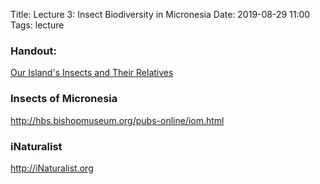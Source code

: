 Title: Lecture 3: Insect Biodiversity in Micronesia
Date: 2019-08-29 11:00
Tags: lecture

### Handout:
[Our Island's Insects and Their Relatives](/pdfs/InsectBiology.pdf)

### Insects of Micronesia
<http://hbs.bishopmuseum.org/pubs-online/iom.html>

### iNaturalist
<http://iNaturalist.org>
